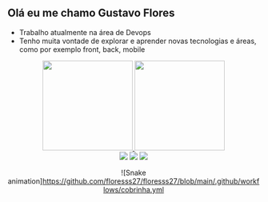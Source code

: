 ## Olá eu me chamo Gustavo Flores
- Trabalho atualmente na área de Devops
- Tenho muita vontade de explorar e aprender novas tecnologias e áreas, como por exemplo front, back, mobile
<div align="center">
  <a href="https://github.com/rafaballerini">
  <img height="180em" src="https://github-readme-stats.vercel.app/api?username=floresss27&show_icons=true&theme=dark&include_all_commits=true&count_private=true"/>
  <img height="180em" src="https://github-readme-stats.vercel.app/api/top-langs/?username=floresss27&layout=compact&langs_count=7&theme=dark"/> 
  
<div> 
  <a href="https://instagram.com/floresss27" target="_blank"><img src="https://img.shields.io/badge/-Instagram-%23E4405F?style=for-the-badge&logo=instagram&logoColor=white" target="_blank"></a>
  <a href = "mailto:contatorafaballerini@gmail.com"><img src="https://img.shields.io/badge/-Gmail-%23333?style=for-the-badge&logo=gmail&logoColor=white" target="_blank"></a>
  <a href="https://www.linkedin.com/in/rafaella-ballerini-45875016a" target="_blank"><img src="https://img.shields.io/badge/-LinkedIn-%230077B5?style=for-the-badge&logo=linkedin&logoColor=white" target="_blank"></a> 
  
![Snake animation]https://github.com/floresss27/floresss27/blob/main/.github/workflows/cobrinha.yml

<div>
